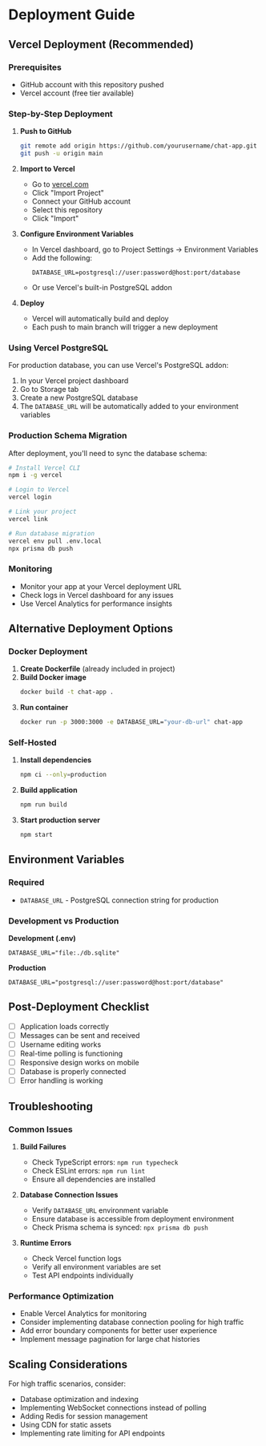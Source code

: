 # Deployment Guide

## Vercel Deployment (Recommended)

### Prerequisites
- GitHub account with this repository pushed
- Vercel account (free tier available)

### Step-by-Step Deployment

1. **Push to GitHub**
   ```bash
   git remote add origin https://github.com/yourusername/chat-app.git
   git push -u origin main
   ```

2. **Import to Vercel**
   - Go to [vercel.com](https://vercel.com)
   - Click "Import Project"
   - Connect your GitHub account
   - Select this repository
   - Click "Import"

3. **Configure Environment Variables**
   - In Vercel dashboard, go to Project Settings → Environment Variables
   - Add the following:
     ```
     DATABASE_URL=postgresql://user:password@host:port/database
     ```
   - Or use Vercel's built-in PostgreSQL addon

4. **Deploy**
   - Vercel will automatically build and deploy
   - Each push to main branch will trigger a new deployment

### Using Vercel PostgreSQL

For production database, you can use Vercel's PostgreSQL addon:

1. In your Vercel project dashboard
2. Go to Storage tab
3. Create a new PostgreSQL database
4. The `DATABASE_URL` will be automatically added to your environment variables

### Production Schema Migration

After deployment, you'll need to sync the database schema:

```bash
# Install Vercel CLI
npm i -g vercel

# Login to Vercel
vercel login

# Link your project
vercel link

# Run database migration
vercel env pull .env.local
npx prisma db push
```

### Monitoring

- Monitor your app at your Vercel deployment URL
- Check logs in Vercel dashboard for any issues
- Use Vercel Analytics for performance insights

## Alternative Deployment Options

### Docker Deployment

1. **Create Dockerfile** (already included in project)
2. **Build Docker image**
   ```bash
   docker build -t chat-app .
   ```
3. **Run container**
   ```bash
   docker run -p 3000:3000 -e DATABASE_URL="your-db-url" chat-app
   ```

### Self-Hosted

1. **Install dependencies**
   ```bash
   npm ci --only=production
   ```
2. **Build application**
   ```bash
   npm run build
   ```
3. **Start production server**
   ```bash
   npm start
   ```

## Environment Variables

### Required
- `DATABASE_URL` - PostgreSQL connection string for production

### Development vs Production

**Development (.env)**
```env
DATABASE_URL="file:./db.sqlite"
```

**Production**
```env
DATABASE_URL="postgresql://user:password@host:port/database"
```

## Post-Deployment Checklist

- [ ] Application loads correctly
- [ ] Messages can be sent and received
- [ ] Username editing works
- [ ] Real-time polling is functioning
- [ ] Responsive design works on mobile
- [ ] Database is properly connected
- [ ] Error handling is working

## Troubleshooting

### Common Issues

1. **Build Failures**
   - Check TypeScript errors: `npm run typecheck`
   - Check ESLint errors: `npm run lint`
   - Ensure all dependencies are installed

2. **Database Connection Issues**
   - Verify `DATABASE_URL` environment variable
   - Ensure database is accessible from deployment environment
   - Check Prisma schema is synced: `npx prisma db push`

3. **Runtime Errors**
   - Check Vercel function logs
   - Verify all environment variables are set
   - Test API endpoints individually

### Performance Optimization

- Enable Vercel Analytics for monitoring
- Consider implementing database connection pooling for high traffic
- Add error boundary components for better user experience
- Implement message pagination for large chat histories

## Scaling Considerations

For high traffic scenarios, consider:

- Database optimization and indexing
- Implementing WebSocket connections instead of polling
- Adding Redis for session management
- Using CDN for static assets
- Implementing rate limiting for API endpoints
